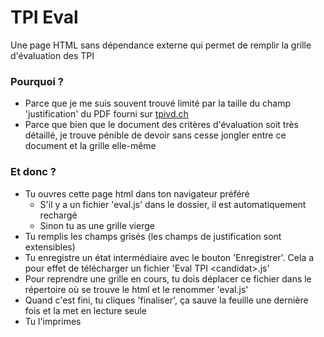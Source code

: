 # TPI Eval

Une page HTML sans dépendance externe qui permet de remplir la grille d'évaluation des TPI

### Pourquoi ?

- Parce que je me suis souvent trouvé limité par la taille du champ 'justification' du PDF fourni sur [tpivd.ch](https://www.tpivd.ch/index.php/documentation-tpi-cfc-ordo-2014/pour-entreprise-formatrice?start=4)
- Parce que bien que le document des critères d'évaluation soit très détaillé, je trouve pénible de devoir sans cesse jongler entre ce document et la grille elle-même

### Et donc ?

- Tu ouvres cette page html dans ton navigateur préféré
  - S'il y a un fichier 'eval.js' dans le dossier, il est automatiquement rechargé
  - Sinon tu as une grille vierge 
- Tu remplis les champs grisés (les champs de justification sont extensibles)
- Tu enregistre un état intermédiaire avec le bouton 'Enregistrer'. Cela a pour effet de télécharger un fichier 'Eval TPI \<candidat>.js'
- Pour reprendre une grille en cours, tu dois déplacer ce fichier dans le répertoire où se trouve le html et le renommer 'eval.js'
- Quand c'est fini, tu cliques 'finaliser', ça sauve la feuille une dernière fois et la met en lecture seule
- Tu l'imprimes
